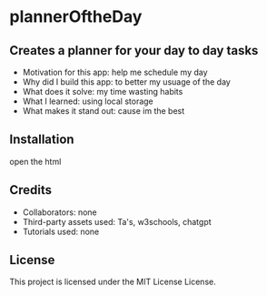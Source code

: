 # plannerOftheDay

## Creates a planner for your day to day tasks
- Motivation for this app: help me schedule my day
- Why did I build this app: to better my usuage of the day
- What does it solve: my time wasting habits
- What I learned: using local storage
- What makes it stand out: cause im the best 

## Installation
open the html

## Credits
- Collaborators: none 
- Third-party assets used: Ta's, w3schools, chatgpt
- Tutorials used: none

## License
This project is licensed under the MIT License License.

